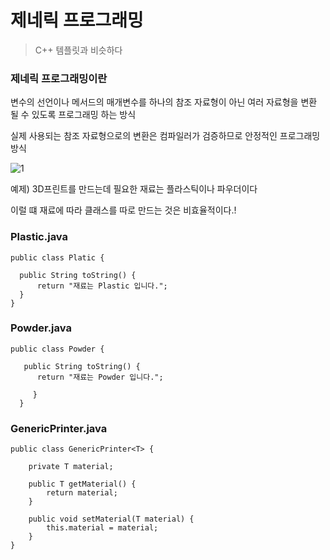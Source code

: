 
# 제네릭 프로그래밍

> C++ 템플릿과 비슷하다

### 제네릭 프로그래밍이란

변수의 선언이나 메서드의 매개변수를 하나의 참조 자료형이 아닌 여러 자료형을 변환 될 수 있도록 프로그래밍 하는 방식

실제 사용되는 참조 자료형으로의 변환은 컴파일러가 검증하므로 안정적인 프로그래밍 방식

![1](https://user-images.githubusercontent.com/49984996/76769344-b0373f00-67df-11ea-86ef-f5897419d9e2.jpg)

예제) 3D프린트를 만드는데 필요한 재료는 플라스틱이나 파우더이다

이럴 떄 재료에 따라 클래스를 따로 만드는 것은 비효율적이다.!


### Plastic.java
```
public class Platic {

  public String toString() {
      return "재료는 Plastic 입니다.";
  }
}
```

### Powder.java
```
public class Powder {
  
   public String toString() {
      return "재료는 Powder 입니다.";
      
     }
  }
  ```
  
  ### GenericPrinter.java
  
  ```
  public class GenericPrinter<T> {
      
      private T material;
       
      public T getMaterial() {
          return material;
      }
       
      public void setMaterial(T material) {
          this.material = material;
      }
  }
 ```
 
 
    


